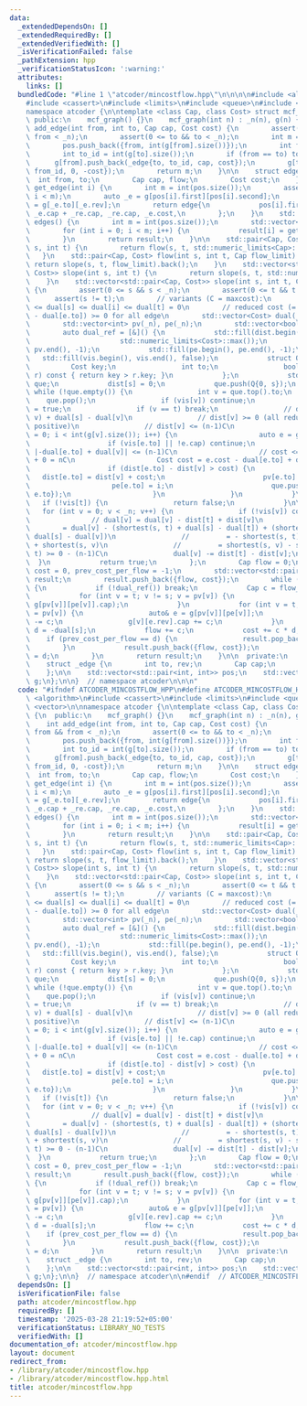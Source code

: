 ```yaml
---
data:
  _extendedDependsOn: []
  _extendedRequiredBy: []
  _extendedVerifiedWith: []
  _isVerificationFailed: false
  _pathExtension: hpp
  _verificationStatusIcon: ':warning:'
  attributes:
    links: []
  bundledCode: "#line 1 \"atcoder/mincostflow.hpp\"\n\n\n\n#include <algorithm>\n\
    #include <cassert>\n#include <limits>\n#include <queue>\n#include <vector>\n\n\
    namespace atcoder {\n\ntemplate <class Cap, class Cost> struct mcf_graph {\n \
    \ public:\n    mcf_graph() {}\n    mcf_graph(int n) : _n(n), g(n) {}\n\n    int\
    \ add_edge(int from, int to, Cap cap, Cost cost) {\n        assert(0 <= from &&\
    \ from < _n);\n        assert(0 <= to && to < _n);\n        int m = int(pos.size());\n\
    \        pos.push_back({from, int(g[from].size())});\n        int from_id = int(g[from].size());\n\
    \        int to_id = int(g[to].size());\n        if (from == to) to_id++;\n  \
    \      g[from].push_back(_edge{to, to_id, cap, cost});\n        g[to].push_back(_edge{from,\
    \ from_id, 0, -cost});\n        return m;\n    }\n\n    struct edge {\n      \
    \  int from, to;\n        Cap cap, flow;\n        Cost cost;\n    };\n\n    edge\
    \ get_edge(int i) {\n        int m = int(pos.size());\n        assert(0 <= i &&\
    \ i < m);\n        auto _e = g[pos[i].first][pos[i].second];\n        auto _re\
    \ = g[_e.to][_e.rev];\n        return edge{\n            pos[i].first, _e.to,\
    \ _e.cap + _re.cap, _re.cap, _e.cost,\n        };\n    }\n    std::vector<edge>\
    \ edges() {\n        int m = int(pos.size());\n        std::vector<edge> result(m);\n\
    \        for (int i = 0; i < m; i++) {\n            result[i] = get_edge(i);\n\
    \        }\n        return result;\n    }\n\n    std::pair<Cap, Cost> flow(int\
    \ s, int t) {\n        return flow(s, t, std::numeric_limits<Cap>::max());\n \
    \   }\n    std::pair<Cap, Cost> flow(int s, int t, Cap flow_limit) {\n       \
    \ return slope(s, t, flow_limit).back();\n    }\n    std::vector<std::pair<Cap,\
    \ Cost>> slope(int s, int t) {\n        return slope(s, t, std::numeric_limits<Cap>::max());\n\
    \    }\n    std::vector<std::pair<Cap, Cost>> slope(int s, int t, Cap flow_limit)\
    \ {\n        assert(0 <= s && s < _n);\n        assert(0 <= t && t < _n);\n  \
    \      assert(s != t);\n        // variants (C = maxcost):\n        // -(n-1)C\
    \ <= dual[s] <= dual[i] <= dual[t] = 0\n        // reduced cost (= e.cost + dual[e.from]\
    \ - dual[e.to]) >= 0 for all edge\n        std::vector<Cost> dual(_n, 0), dist(_n);\n\
    \        std::vector<int> pv(_n), pe(_n);\n        std::vector<bool> vis(_n);\n\
    \        auto dual_ref = [&]() {\n            std::fill(dist.begin(), dist.end(),\n\
    \                      std::numeric_limits<Cost>::max());\n            std::fill(pv.begin(),\
    \ pv.end(), -1);\n            std::fill(pe.begin(), pe.end(), -1);\n         \
    \   std::fill(vis.begin(), vis.end(), false);\n            struct Q {\n      \
    \          Cost key;\n                int to;\n                bool operator<(Q\
    \ r) const { return key > r.key; }\n            };\n            std::priority_queue<Q>\
    \ que;\n            dist[s] = 0;\n            que.push(Q{0, s});\n           \
    \ while (!que.empty()) {\n                int v = que.top().to;\n            \
    \    que.pop();\n                if (vis[v]) continue;\n                vis[v]\
    \ = true;\n                if (v == t) break;\n                // dist[v] = shortest(s,\
    \ v) + dual[s] - dual[v]\n                // dist[v] >= 0 (all reduced cost are\
    \ positive)\n                // dist[v] <= (n-1)C\n                for (int i\
    \ = 0; i < int(g[v].size()); i++) {\n                    auto e = g[v][i];\n \
    \                   if (vis[e.to] || !e.cap) continue;\n                    //\
    \ |-dual[e.to] + dual[v]| <= (n-1)C\n                    // cost <= C - -(n-1)C\
    \ + 0 = nC\n                    Cost cost = e.cost - dual[e.to] + dual[v];\n \
    \                   if (dist[e.to] - dist[v] > cost) {\n                     \
    \   dist[e.to] = dist[v] + cost;\n                        pv[e.to] = v;\n    \
    \                    pe[e.to] = i;\n                        que.push(Q{dist[e.to],\
    \ e.to});\n                    }\n                }\n            }\n         \
    \   if (!vis[t]) {\n                return false;\n            }\n\n         \
    \   for (int v = 0; v < _n; v++) {\n                if (!vis[v]) continue;\n \
    \               // dual[v] = dual[v] - dist[t] + dist[v]\n                // \
    \        = dual[v] - (shortest(s, t) + dual[s] - dual[t]) + (shortest(s, v) +\
    \ dual[s] - dual[v])\n                //         = - shortest(s, t) + dual[t]\
    \ + shortest(s, v)\n                //         = shortest(s, v) - shortest(s,\
    \ t) >= 0 - (n-1)C\n                dual[v] -= dist[t] - dist[v];\n          \
    \  }\n            return true;\n        };\n        Cap flow = 0;\n        Cost\
    \ cost = 0, prev_cost_per_flow = -1;\n        std::vector<std::pair<Cap, Cost>>\
    \ result;\n        result.push_back({flow, cost});\n        while (flow < flow_limit)\
    \ {\n            if (!dual_ref()) break;\n            Cap c = flow_limit - flow;\n\
    \            for (int v = t; v != s; v = pv[v]) {\n                c = std::min(c,\
    \ g[pv[v]][pe[v]].cap);\n            }\n            for (int v = t; v != s; v\
    \ = pv[v]) {\n                auto& e = g[pv[v]][pe[v]];\n                e.cap\
    \ -= c;\n                g[v][e.rev].cap += c;\n            }\n            Cost\
    \ d = -dual[s];\n            flow += c;\n            cost += c * d;\n        \
    \    if (prev_cost_per_flow == d) {\n                result.pop_back();\n    \
    \        }\n            result.push_back({flow, cost});\n            prev_cost_per_flow\
    \ = d;\n        }\n        return result;\n    }\n\n  private:\n    int _n;\n\n\
    \    struct _edge {\n        int to, rev;\n        Cap cap;\n        Cost cost;\n\
    \    };\n\n    std::vector<std::pair<int, int>> pos;\n    std::vector<std::vector<_edge>>\
    \ g;\n};\n\n}  // namespace atcoder\n\n\n"
  code: "#ifndef ATCODER_MINCOSTFLOW_HPP\n#define ATCODER_MINCOSTFLOW_HPP 1\n\n#include\
    \ <algorithm>\n#include <cassert>\n#include <limits>\n#include <queue>\n#include\
    \ <vector>\n\nnamespace atcoder {\n\ntemplate <class Cap, class Cost> struct mcf_graph\
    \ {\n  public:\n    mcf_graph() {}\n    mcf_graph(int n) : _n(n), g(n) {}\n\n\
    \    int add_edge(int from, int to, Cap cap, Cost cost) {\n        assert(0 <=\
    \ from && from < _n);\n        assert(0 <= to && to < _n);\n        int m = int(pos.size());\n\
    \        pos.push_back({from, int(g[from].size())});\n        int from_id = int(g[from].size());\n\
    \        int to_id = int(g[to].size());\n        if (from == to) to_id++;\n  \
    \      g[from].push_back(_edge{to, to_id, cap, cost});\n        g[to].push_back(_edge{from,\
    \ from_id, 0, -cost});\n        return m;\n    }\n\n    struct edge {\n      \
    \  int from, to;\n        Cap cap, flow;\n        Cost cost;\n    };\n\n    edge\
    \ get_edge(int i) {\n        int m = int(pos.size());\n        assert(0 <= i &&\
    \ i < m);\n        auto _e = g[pos[i].first][pos[i].second];\n        auto _re\
    \ = g[_e.to][_e.rev];\n        return edge{\n            pos[i].first, _e.to,\
    \ _e.cap + _re.cap, _re.cap, _e.cost,\n        };\n    }\n    std::vector<edge>\
    \ edges() {\n        int m = int(pos.size());\n        std::vector<edge> result(m);\n\
    \        for (int i = 0; i < m; i++) {\n            result[i] = get_edge(i);\n\
    \        }\n        return result;\n    }\n\n    std::pair<Cap, Cost> flow(int\
    \ s, int t) {\n        return flow(s, t, std::numeric_limits<Cap>::max());\n \
    \   }\n    std::pair<Cap, Cost> flow(int s, int t, Cap flow_limit) {\n       \
    \ return slope(s, t, flow_limit).back();\n    }\n    std::vector<std::pair<Cap,\
    \ Cost>> slope(int s, int t) {\n        return slope(s, t, std::numeric_limits<Cap>::max());\n\
    \    }\n    std::vector<std::pair<Cap, Cost>> slope(int s, int t, Cap flow_limit)\
    \ {\n        assert(0 <= s && s < _n);\n        assert(0 <= t && t < _n);\n  \
    \      assert(s != t);\n        // variants (C = maxcost):\n        // -(n-1)C\
    \ <= dual[s] <= dual[i] <= dual[t] = 0\n        // reduced cost (= e.cost + dual[e.from]\
    \ - dual[e.to]) >= 0 for all edge\n        std::vector<Cost> dual(_n, 0), dist(_n);\n\
    \        std::vector<int> pv(_n), pe(_n);\n        std::vector<bool> vis(_n);\n\
    \        auto dual_ref = [&]() {\n            std::fill(dist.begin(), dist.end(),\n\
    \                      std::numeric_limits<Cost>::max());\n            std::fill(pv.begin(),\
    \ pv.end(), -1);\n            std::fill(pe.begin(), pe.end(), -1);\n         \
    \   std::fill(vis.begin(), vis.end(), false);\n            struct Q {\n      \
    \          Cost key;\n                int to;\n                bool operator<(Q\
    \ r) const { return key > r.key; }\n            };\n            std::priority_queue<Q>\
    \ que;\n            dist[s] = 0;\n            que.push(Q{0, s});\n           \
    \ while (!que.empty()) {\n                int v = que.top().to;\n            \
    \    que.pop();\n                if (vis[v]) continue;\n                vis[v]\
    \ = true;\n                if (v == t) break;\n                // dist[v] = shortest(s,\
    \ v) + dual[s] - dual[v]\n                // dist[v] >= 0 (all reduced cost are\
    \ positive)\n                // dist[v] <= (n-1)C\n                for (int i\
    \ = 0; i < int(g[v].size()); i++) {\n                    auto e = g[v][i];\n \
    \                   if (vis[e.to] || !e.cap) continue;\n                    //\
    \ |-dual[e.to] + dual[v]| <= (n-1)C\n                    // cost <= C - -(n-1)C\
    \ + 0 = nC\n                    Cost cost = e.cost - dual[e.to] + dual[v];\n \
    \                   if (dist[e.to] - dist[v] > cost) {\n                     \
    \   dist[e.to] = dist[v] + cost;\n                        pv[e.to] = v;\n    \
    \                    pe[e.to] = i;\n                        que.push(Q{dist[e.to],\
    \ e.to});\n                    }\n                }\n            }\n         \
    \   if (!vis[t]) {\n                return false;\n            }\n\n         \
    \   for (int v = 0; v < _n; v++) {\n                if (!vis[v]) continue;\n \
    \               // dual[v] = dual[v] - dist[t] + dist[v]\n                // \
    \        = dual[v] - (shortest(s, t) + dual[s] - dual[t]) + (shortest(s, v) +\
    \ dual[s] - dual[v])\n                //         = - shortest(s, t) + dual[t]\
    \ + shortest(s, v)\n                //         = shortest(s, v) - shortest(s,\
    \ t) >= 0 - (n-1)C\n                dual[v] -= dist[t] - dist[v];\n          \
    \  }\n            return true;\n        };\n        Cap flow = 0;\n        Cost\
    \ cost = 0, prev_cost_per_flow = -1;\n        std::vector<std::pair<Cap, Cost>>\
    \ result;\n        result.push_back({flow, cost});\n        while (flow < flow_limit)\
    \ {\n            if (!dual_ref()) break;\n            Cap c = flow_limit - flow;\n\
    \            for (int v = t; v != s; v = pv[v]) {\n                c = std::min(c,\
    \ g[pv[v]][pe[v]].cap);\n            }\n            for (int v = t; v != s; v\
    \ = pv[v]) {\n                auto& e = g[pv[v]][pe[v]];\n                e.cap\
    \ -= c;\n                g[v][e.rev].cap += c;\n            }\n            Cost\
    \ d = -dual[s];\n            flow += c;\n            cost += c * d;\n        \
    \    if (prev_cost_per_flow == d) {\n                result.pop_back();\n    \
    \        }\n            result.push_back({flow, cost});\n            prev_cost_per_flow\
    \ = d;\n        }\n        return result;\n    }\n\n  private:\n    int _n;\n\n\
    \    struct _edge {\n        int to, rev;\n        Cap cap;\n        Cost cost;\n\
    \    };\n\n    std::vector<std::pair<int, int>> pos;\n    std::vector<std::vector<_edge>>\
    \ g;\n};\n\n}  // namespace atcoder\n\n#endif  // ATCODER_MINCOSTFLOW_HPP\n"
  dependsOn: []
  isVerificationFile: false
  path: atcoder/mincostflow.hpp
  requiredBy: []
  timestamp: '2025-03-28 21:19:52+05:00'
  verificationStatus: LIBRARY_NO_TESTS
  verifiedWith: []
documentation_of: atcoder/mincostflow.hpp
layout: document
redirect_from:
- /library/atcoder/mincostflow.hpp
- /library/atcoder/mincostflow.hpp.html
title: atcoder/mincostflow.hpp
---
```

